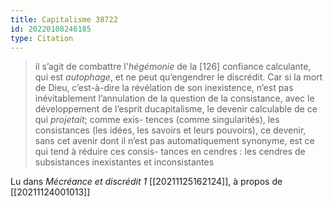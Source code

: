 ```yaml
---
title: Capitalisme 38722
id: 20220108246185
type: Citation
---
```


> il s’agit de combattre l'*hégémonie* de la [126] confiance calculante, qui est *autophage*, et ne peut qu’engendrer le discrédit. Car si la mort de Dieu, c’est-à-dire la révélation de son inexistence, n’est pas inévitablement l’annulation de la question de la consistance, avec le développement de l’esprit ducapitalisme, le devenir calculable de ce qui *projetait*; comme exis- tences (comme singularités), les consistances (les idées, les savoirs et leurs pouvoirs), ce devenir, sans cet avenir dont il n’est pas automatiquement synonyme, est ce qui tend à réduire ces consis- tances en cendres : les cendres de subsistances inexistantes et inconsistantes

Lu dans *Mécréance et discrédit 1* [[20211125162124]], à propos de [[20211124001013]]
